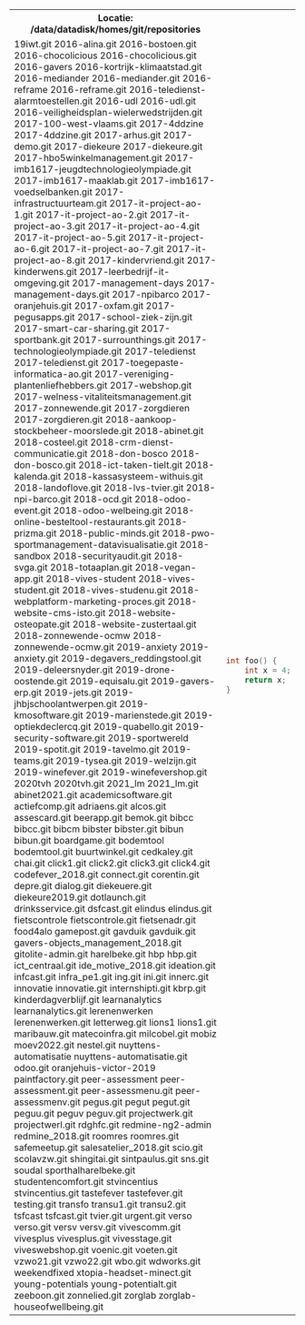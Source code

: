 <table>
<tr>
<th> Locatie: /data/datadisk/homes/git/repositories </th>
</tr>
<tr>
<td>
19iwt.git
2016-alina.git
2016-bostoen.git
2016-chocolicious
2016-chocolicious.git
2016-gavers
2016-kortrijk-klimaatstad.git
2016-mediander
2016-mediander.git
2016-reframe
2016-reframe.git
2016-teledienst-alarmtoestellen.git
2016-udl
2016-udl.git
2016-veiligheidsplan-wielerwedstrijden.git
2017-100-west-vlaams.git
2017-4ddzine
2017-4ddzine.git
2017-arhus.git
2017-demo.git
2017-diekeure
2017-diekeure.git
2017-hbo5winkelmanagement.git
2017-imb1617-jeugdtechnologieolympiade.git
2017-imb1617-maaklab.git
2017-imb1617-voedselbanken.git
2017-infrastructuurteam.git
2017-it-project-ao-1.git
2017-it-project-ao-2.git
2017-it-project-ao-3.git
2017-it-project-ao-4.git
2017-it-project-ao-5.git
2017-it-project-ao-6.git
2017-it-project-ao-7.git
2017-it-project-ao-8.git
2017-kindervriend.git
2017-kinderwens.git
2017-leerbedrijf-it-omgeving.git
2017-management-days
2017-management-days.git
2017-npibarco
2017-oranjehuis.git
2017-oxfam.git
2017-pegusapps.git
2017-school-ziek-zijn.git
2017-smart-car-sharing.git
2017-sportbank.git
2017-surrounthings.git
2017-technologieolympiade.git
2017-teledienst
2017-teledienst.git
2017-toegepaste-informatica-ao.git
2017-vereniging-plantenliefhebbers.git
2017-webshop.git
2017-welness-vitaliteitsmanagement.git
2017-zonnewende.git
2017-zorgdieren
2017-zorgdieren.git
2018-aankoop-stockbeheer-moorslede.git
2018-abinet.git
2018-costeel.git
2018-crm-dienst-communicatie.git
2018-don-bosco
2018-don-bosco.git
2018-ict-taken-tielt.git
2018-kalenda.git
2018-kassasysteem-withuis.git
2018-landoflove.git
2018-lvs-tvier.git
2018-npi-barco.git
2018-ocd.git
2018-odoo-event.git
2018-odoo-welbeing.git
2018-online-besteltool-restaurants.git
2018-prizma.git
2018-public-minds.git
2018-pwo-sportmanagement-datavisualisatie.git
2018-sandbox
2018-securityaudit.git
2018-svga.git
2018-totaaplan.git
2018-vegan-app.git
2018-vives-student
2018-vives-student.git
2018-vives-studenu.git
2018-webplatform-marketing-proces.git
2018-website-cms-isto.git
2018-website-osteopate.git
2018-website-zustertaal.git
2018-zonnewende-ocmw
2018-zonnewende-ocmw.git
2019-anxiety
2019-anxiety.git
2019-degavers_reddingstool.git
2019-deleersnyder.git
2019-drone-oostende.git
2019-equisalu.git
2019-gavers-erp.git
2019-jets.git
2019-jhbjschoolantwerpen.git
2019-kmosoftware.git
2019-marienstede.git
2019-optiekdeclercq.git
2019-quabello.git
2019-security-software.git
2019-sportwereld
2019-spotit.git
2019-tavelmo.git
2019-teams.git
2019-tysea.git
2019-welzijn.git
2019-winefever.git
2019-winefevershop.git
2020tvh
2020tvh.git
2021_lm
2021_lm.git
abinet2021.git
academicsoftware.git
actiefcomp.git
adriaens.git
alcos.git
assescard.git
beerapp.git
bemok.git
bibcc
bibcc.git
bibcm
bibster
bibster.git
bibun
bibun.git
boardgame.git
bodemtool
bodemtool.git
buurtwinkel.git
cedkaley.git
chai.git
click1.git
click2.git
click3.git
click4.git
codefever_2018.git
connect.git
corentin.git
depre.git
dialog.git
diekeuere.git
diekeure2019.git
dotlaunch.git
drinksservice.git
dsfcast.git
elindus
elindus.git
fietscontrole
fietscontrole.git
fietsenadr.git
food4alo
gamepost.git
gavduik
gavduik.git
gavers-objects_management_2018.git
gitolite-admin.git
harelbeke.git
hbp
hbp.git
ict_centraal.git
ide_motive_2018.git
ideation.git
infcast.git
infra_pe1.git
ing.git
ini.git
innerc.git
innovatie
innovatie.git
internshipti.git
kbrp.git
kinderdagverblijf.git
learnanalytics
learnanalytics.git
lerenenwerken
lerenenwerken.git
letterweg.git
lions1
lions1.git
maribauw.git
matecoinfra.git
milcobel.git
mobiz
moev2022.git
nestel.git
nuyttens-automatisatie
nuyttens-automatisatie.git
odoo.git
oranjehuis-victor-2019
paintfactory.git
peer-assessment
peer-assessment.git
peer-assessmenu.git
peer-assessmenv.git
pegus.git
pegut
pegut.git
peguu.git
peguv
peguv.git
projectwerk.git
projectwerl.git
rdghfc.git
redmine-ng2-admin
redmine_2018.git
roomres
roomres.git
safemeetup.git
salesatelier_2018.git
scio.git
scolavzw.git
shingitai.git
sintpaulus.git
sns.git
soudal
sporthalharelbeke.git
studentencomfort.git
stvincentius
stvincentius.git
tastefever
tastefever.git
testing.git
transfo
transu1.git
transu2.git
tsfcast
tsfcast.git
tvier.git
urgent.git
verso
verso.git
versv
versv.git
vivescomm.git
vivesplus
vivesplus.git
vivesstage.git
viveswebshop.git
voenic.git
voeten.git
vzwo21.git
vzwo22.git
wbo.git
wdworks.git
weekendfixed
xtopia-headset-minect.git
young-potentials
young-potentialt.git
zeeboon.git
zonnelied.git
zorglab
zorglab-houseofwellbeing.git
</td>
<td>

```c++
int foo() { 
    int x = 4;
    return x;
}
```

</td>
</tr>
</table>

